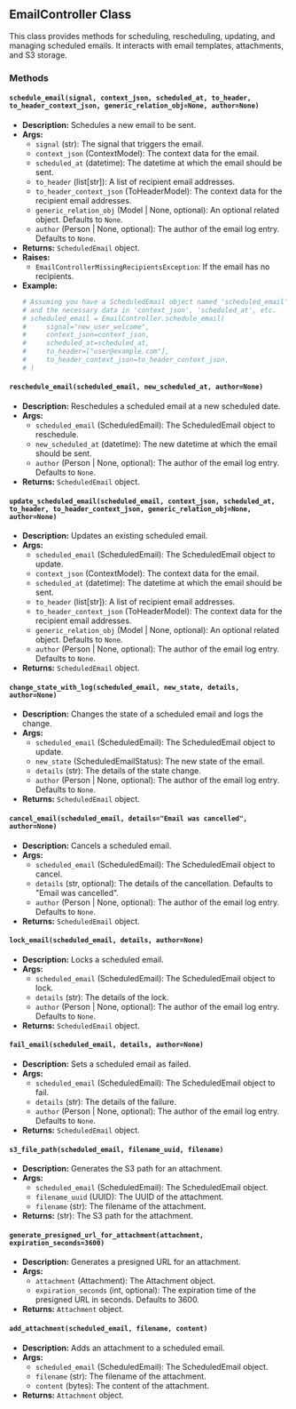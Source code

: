 ## EmailController Class

This class provides methods for scheduling, rescheduling, updating, and managing scheduled emails. It interacts with email templates, attachments, and S3 storage.

### Methods

#### `schedule_email(signal, context_json, scheduled_at, to_header, to_header_context_json, generic_relation_obj=None, author=None)`

*   **Description:** Schedules a new email to be sent.
*   **Args:**
    *   `signal` (str): The signal that triggers the email.
    *   `context_json` (ContextModel): The context data for the email.
    *   `scheduled_at` (datetime): The datetime at which the email should be sent.
    *   `to_header` (list[str]): A list of recipient email addresses.
    *   `to_header_context_json` (ToHeaderModel): The context data for the recipient email addresses.
    *   `generic_relation_obj` (Model | None, optional): An optional related object. Defaults to `None`.
    *   `author` (Person | None, optional): The author of the email log entry. Defaults to `None`.
*   **Returns:** `ScheduledEmail` object.
*   **Raises:**
    *   `EmailControllerMissingRecipientsException`: If the email has no recipients.
*   **Example:**
    ```python
    # Assuming you have a ScheduledEmail object named 'scheduled_email'
    # and the necessary data in 'context_json', 'scheduled_at', etc.
    # scheduled_email = EmailController.schedule_email(
    #     signal="new_user_welcome",
    #     context_json=context_json,
    #     scheduled_at=scheduled_at,
    #     to_header=["user@example.com"],
    #     to_header_context_json=to_header_context_json,
    # )
    ```

#### `reschedule_email(scheduled_email, new_scheduled_at, author=None)`

*   **Description:** Reschedules a scheduled email at a new scheduled date.
*   **Args:**
    *   `scheduled_email` (ScheduledEmail): The ScheduledEmail object to reschedule.
    *   `new_scheduled_at` (datetime): The new datetime at which the email should be sent.
    *   `author` (Person | None, optional): The author of the email log entry. Defaults to `None`.
*   **Returns:** `ScheduledEmail` object.

#### `update_scheduled_email(scheduled_email, context_json, scheduled_at, to_header, to_header_context_json, generic_relation_obj=None, author=None)`

*   **Description:** Updates an existing scheduled email.
*   **Args:**
    *   `scheduled_email` (ScheduledEmail): The ScheduledEmail object to update.
    *   `context_json` (ContextModel): The context data for the email.
    *   `scheduled_at` (datetime): The datetime at which the email should be sent.
    *   `to_header` (list[str]): A list of recipient email addresses.
    *   `to_header_context_json` (ToHeaderModel): The context data for the recipient email addresses.
    *   `generic_relation_obj` (Model | None, optional): An optional related object. Defaults to `None`.
    *   `author` (Person | None, optional): The author of the email log entry. Defaults to `None`.
*   **Returns:** `ScheduledEmail` object.

#### `change_state_with_log(scheduled_email, new_state, details, author=None)`

*   **Description:** Changes the state of a scheduled email and logs the change.
*   **Args:**
    *   `scheduled_email` (ScheduledEmail): The ScheduledEmail object to update.
    *   `new_state` (ScheduledEmailStatus): The new state of the email.
    *   `details` (str): The details of the state change.
    *   `author` (Person | None, optional): The author of the email log entry. Defaults to `None`.
*   **Returns:** `ScheduledEmail` object.

#### `cancel_email(scheduled_email, details="Email was cancelled", author=None)`

*   **Description:** Cancels a scheduled email.
*   **Args:**
    *   `scheduled_email` (ScheduledEmail): The ScheduledEmail object to cancel.
    *   `details` (str, optional): The details of the cancellation. Defaults to "Email was cancelled".
    *   `author` (Person | None, optional): The author of the email log entry. Defaults to `None`.
*   **Returns:** `ScheduledEmail` object.

#### `lock_email(scheduled_email, details, author=None)`

*   **Description:** Locks a scheduled email.
*   **Args:**
    *   `scheduled_email` (ScheduledEmail): The ScheduledEmail object to lock.
    *   `details` (str): The details of the lock.
    *   `author` (Person | None, optional): The author of the email log entry. Defaults to `None`.
*   **Returns:** `ScheduledEmail` object.

#### `fail_email(scheduled_email, details, author=None)`

*   **Description:** Sets a scheduled email as failed.
*   **Args:**
    *   `scheduled_email` (ScheduledEmail): The ScheduledEmail object to fail.
    *   `details` (str): The details of the failure.
    *   `author` (Person | None, optional): The author of the email log entry. Defaults to `None`.
*   **Returns:** `ScheduledEmail` object.

#### `s3_file_path(scheduled_email, filename_uuid, filename)`

*   **Description:** Generates the S3 path for an attachment.
*   **Args:**
    *   `scheduled_email` (ScheduledEmail): The ScheduledEmail object.
    *   `filename_uuid` (UUID): The UUID of the attachment.
    *   `filename` (str): The filename of the attachment.
*   **Returns:** (str): The S3 path for the attachment.

#### `generate_presigned_url_for_attachment(attachment, expiration_seconds=3600)`

*   **Description:** Generates a presigned URL for an attachment.
*   **Args:**
    *   `attachment` (Attachment): The Attachment object.
    *   `expiration_seconds` (int, optional): The expiration time of the presigned URL in seconds. Defaults to 3600.
*   **Returns:** `Attachment` object.

#### `add_attachment(scheduled_email, filename, content)`

*   **Description:** Adds an attachment to a scheduled email.
*   **Args:**
    *   `scheduled_email` (ScheduledEmail): The ScheduledEmail object.
    *   `filename` (str): The filename of the attachment.
    *   `content` (bytes): The content of the attachment.
*   **Returns:** `Attachment` object.
